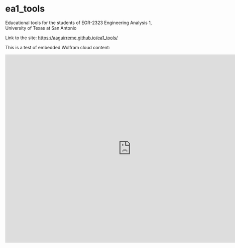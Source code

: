 # ea1_tools
Educational tools for the students of EGR-2323 Engineering Analysis 1, University of Texas at San Antonio

Link to the site: https://aaguirreme.github.io/ea1_tools/

This is a test of embedded Wolfram cloud content:

<iframe width="800" height="600" 
src="https://www.wolframcloud.com/obj/aaguirr2/Published/Hello.nb" frameborder="0"></iframe>
